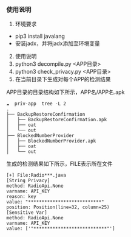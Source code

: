 ### 使用说明
1. 环境要求
* pip3 install javalang
* 安装jadx，并将jadx添加至环境变量

2. 使用说明
1. python3 decompile.py <APP目录>
2. python3 check_privacy.py <APP目录>
3. 在当前目录下生成对每个APP的检测结果

APP目录的目录结构如下所示，APP名/APP名.apk
```
☁  priv-app  tree -L 2 
.
├── BackupRestoreConfirmation
│   ├── BackupRestoreConfirmation.apk
│   ├── oat
│   └── out
├── BlockedNumberProvider
│   ├── BlockedNumberProvider.apk
│   ├── oat
│   └── out
```

生成的检测结果如下所示，FILE表示所在文件
```
[+] File:Radio***.java
[String Privacy]
method: RadioApi.None
varname: API_KEY
reason: key
value: "***************************"
position: Position(line=32, column=25)
[Sensitive Var]
method: RadioApi.None
varname: API_KEY
value: ['"***************************"']
```